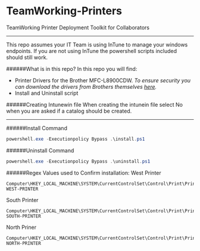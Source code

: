 # TeamWorking-Printers
TeamWorking Printer Deployment Toolkit for Collaborators

---

This repo assumes your IT Team is using InTune to manage your windows endpoints.
If you are not using InTune the powershell scripts included should still work.

######What is in this repo?
In this repo you will find:
* Printer Drivers for the Brother MFC-L8900CDW.
_To ensure security you can download the drivers from Brothers themselves [here](https://support.brother.com/g/b/downloadend.aspx?c=us&lang=en&prod=mfcl8900cdw_all&os=10068&dlid=dlf103195_000&flang=4&type3=407)._
* Install and Uninstall script

######Creating Intunewin file
When creating the intunein file select No when you are asked if a catalog should be created.

---

######Install Command
```powershell
powershell.exe -Executionpolicy Bypass .\install.ps1
```
######Uninstall Command
```powershell
powershell.exe -Executionpolicy Bypass .\uninstall.ps1
```

######Regex Values used to Confirm installation:
West Printer
```
Computer\HKEY_LOCAL_MACHINE\SYSTEM\CurrentControlSet\Control\Print\Printers\TW-WEST-PRINTER
```
South Printer
```
Computer\HKEY_LOCAL_MACHINE\SYSTEM\CurrentControlSet\Control\Print\Printers\TW-SOUTH-PRINTER
```
North Priner
```
Computer\HKEY_LOCAL_MACHINE\SYSTEM\CurrentControlSet\Control\Print\Printers\TW-NORTH-PRINTER
```